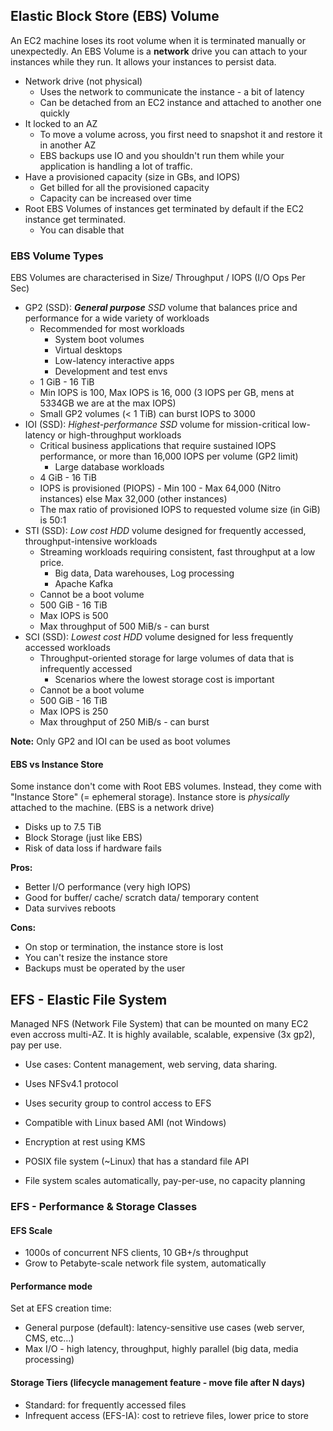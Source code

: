 ## Elastic Block Store (EBS) Volume

An EC2 machine loses its root volume when it is terminated manually or unexpectedly. An EBS Volume is a **network** drive you can attach to your instances while they run. It allows your instances to persist data.

- Network drive (not physical)
  - Uses the network to communicate the instance - a bit of latency
  - Can be detached from an EC2 instance and attached to another one quickly
- It locked to an AZ
  - To move a volume across, you first need to snapshot it and restore it in another AZ
  - EBS backups use IO and you shouldn't run them while your application is handling a lot of traffic.
- Have a provisioned capacity (size in GBs, and IOPS)
  - Get billed for all the provisioned capacity
  - Capacity can be increased over time
- Root EBS Volumes of instances get terminated by default if the EC2 instance get terminated.
  - You can disable that

### EBS Volume Types

EBS Volumes are characterised in Size/ Throughput / IOPS (I/O Ops Per Sec)

- GP2 (SSD): ***General purpose** SSD* volume that balances price and performance for a wide variety of workloads
  - Recommended for most workloads
    - System boot volumes
    - Virtual desktops
    - Low-latency interactive apps
    - Development and test envs
  - 1 GiB - 16 TiB
  - Min IOPS is 100, Max IOPS is 16, 000 (3 IOPS per GB, mens at 5334GB we are at the max IOPS)
  - Small GP2 volumes (< 1 TiB) can burst IOPS to 3000
- IOI (SSD): *Highest-performance SSD* volume for mission-critical low-latency or high-throughput workloads
  - Critical business applications that require sustained IOPS performance, or more than 16,000 IOPS per volume (GP2 limit)
    - Large database workloads
  - 4 GiB - 16 TiB
  - IOPS is provisioned (PIOPS) - Min 100 - Max 64,000 (Nitro instances) else Max 32,000 (other instances)
  - The max ratio of provisioned IOPS to requested volume size (in GiB) is 50:1
- STI (SSD): *Low cost HDD* volume designed for frequently accessed, throughput-intensive workloads
  - Streaming workloads requiring consistent, fast throughput at a low price.
    - Big data, Data warehouses, Log processing
    - Apache Kafka
  - Cannot be a boot volume
  - 500 GiB - 16 TiB
  - Max IOPS is 500
  - Max throughput of 500 MiB/s - can burst
- SCI (SSD): *Lowest cost HDD* volume designed for less frequently accessed workloads
  - Throughput-oriented storage for large volumes of data that is infrequently accessed
    - Scenarios where the lowest storage cost is important
  - Cannot be a boot volume
  - 500 GiB - 16 TiB
  - Max IOPS is 250
  - Max throughput of 250 MiB/s - can burst

**Note:** Only GP2 and IOI can be used as boot volumes

#### EBS vs Instance Store

Some instance don't come with Root EBS volumes. Instead, they come with "Instance Store" (= ephemeral storage). Instance store is *physically* attached to the machine. (EBS is a network drive)

- Disks up to 7.5 TiB
- Block Storage (just like EBS)
- Risk of data loss if hardware fails

**Pros:**

- Better I/O performance (very high IOPS)
- Good for buffer/ cache/ scratch data/ temporary content
- Data survives reboots

**Cons:**

- On stop or termination, the instance store is lost
- You can't resize the instance store
- Backups must be operated by the user

## EFS - Elastic File System

Managed NFS (Network File System) that can be mounted on many EC2 even accross multi-AZ. It is highly available, scalable, expensive (3x gp2), pay per use.

- Use cases: Content management, web serving, data sharing.

- Uses NFSv4.1 protocol
- Uses security group to control access to EFS
- Compatible with Linux based AMI (not Windows)
- Encryption at rest using KMS
- POSIX file system (~Linux) that has a standard file API
- File system scales automatically, pay-per-use, no capacity planning

### EFS - Performance & Storage Classes

#### EFS Scale

- 1000s of concurrent NFS clients, 10 GB+/s throughput
- Grow to Petabyte-scale network file system, automatically

#### Performance mode

Set at EFS creation time:

- General purpose (default): latency-sensitive use cases (web server, CMS, etc...)
- Max I/O - high latency, throughput, highly parallel (big data, media processing)

#### Storage Tiers (lifecycle management feature - move file after N days)

- Standard: for frequently accessed files
- Infrequent access (EFS-IA): cost to retrieve files, lower price to store